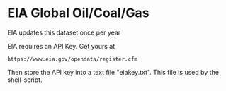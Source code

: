 # EIA Global Oil/Coal/Gas

EIA updates this dataset once per year

EIA requires an API Key. Get yours at 

````
https://www.eia.gov/opendata/register.cfm
````

Then store the API key into a text file "eiakey.txt". This file is used by the shell-script.
